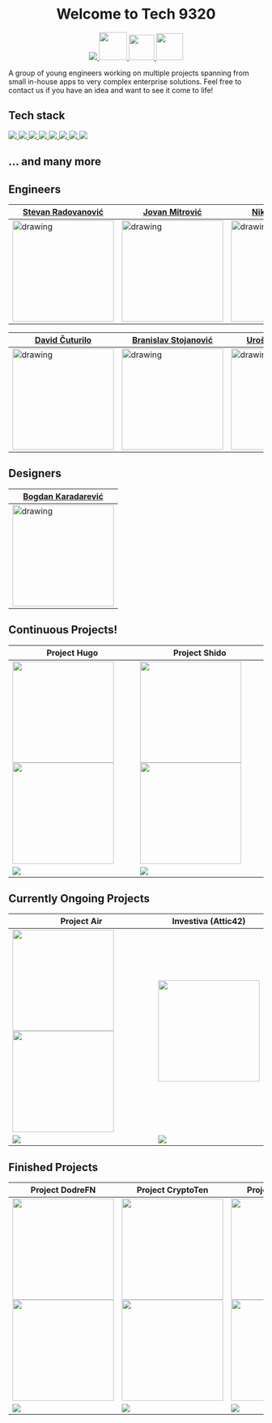 <h1 align="center" >
Welcome to Tech 9320
</h1>
<p align="center">
  <a href="https://www.linkedin.com/company/tech9320/">
    <img src="https://skillicons.dev/icons?i=linkedin" />
  </a>
   <a href="https://www.upwork.com/agencies/1645551462146662400/">
    <img src="https://user-images.githubusercontent.com/44339816/234823820-29746758-094c-4fe8-bab1-a634a790354d.png" width="55">
  </a>

   <a href="mailto:office@9320.tech">
    <img src="https://user-images.githubusercontent.com/44339816/234824314-33de8f7b-273c-4c0e-9384-eaee4f784a6a.png" width="50">
  </a>
  <a href="https://www.9320.tech">
    <img src="https://user-images.githubusercontent.com/44339816/234824716-91d9587d-c869-454a-8fcb-1da535cd0705.png" width="53">
  </a>
</p>

A group of young engineers working on multiple projects spanning from small in-house apps to very complex enterprise solutions. Feel free to contact us if you have an idea and want to see it come to life!

## Tech stack
<p>
  <a href="https://skillicons.dev">
    <img src="https://skillicons.dev/icons?i=js,ts,angular,react#gh-dark-mode-only"/>
    <img src="https://skillicons.dev/icons?i=nodejs,express,deno,nestjs#gh-dark-mode-only"/>
    <img src="https://skillicons.dev/icons?i=graphql,jest,rabbitmq,reactivex#gh-dark-mode-only"/>
    <img src="https://skillicons.dev/icons?i=postgresql,mongodb,mysql,firebase#gh-dark-mode-only" />
    <img src="https://skillicons.dev/icons?i=redis,supabase,dynamodb,sqlite#gh-dark-mode-only" />
    <img src="https://skillicons.dev/icons?i=linux,c,bash,go#gh-dark-mode-only" />
    <img src="https://skillicons.dev/icons?i=aws,gcp,azure,heroku#gh-dark-mode-only" />
    <img src="https://skillicons.dev/icons?i=git,docker,kubernetes,jenkins,electron#gh-dark-mode-only" />
  </a>

</p>

## ... and many more

## Engineers

| <a href="https://github.com/radovanovic-stevan">Stevan Radovanović</a>  | <a href="https://github.com/jovanmit998">Jovan Mitrović</a>  | <a href="https://github.com/DzoniTheNick">Nikola Petrović</a>  |
|---|---|---|
| <img src="https://github.com/tech9320/.github/assets/44339816/3fd6f804-8faa-4b0b-b141-375a6f986842" alt="drawing" width="200"/> | <img src="https://github.com/tech9320/.github/assets/44339816/fd98361e-2374-4e6d-8d5d-a07f581b8cbd" alt="drawing" width="200"/>  | <img src="https://github.com/tech9320/.github/assets/44339816/f778e32a-87ff-40bf-9d6a-d3660ebb79f4" alt="drawing" width="200"/>  |![download (1)](https://user-images.githubusercontent.com/44339816/234821120-f591a2f8-5da8-43bd-8b84-303a55e6a26e.jpeg)


| <a href="https://github.com/DavidCuturilo">David Čuturilo</a>  | <a href="https://github.com/Banega00">Branislav Stojanović</a>  | <a href="https://github.com/UrosStan">Uroš Stanimirović</a> |
|---|---|---|
| <img src="https://github.com/tech9320/.github/assets/44339816/7312ec24-38da-4164-a3d4-88160b0b06d5" alt="drawing" width="200"/> | <img src="https://github.com/tech9320/.github/assets/44339816/b6543bd2-a550-4e01-8756-8e83d59f346a" alt="drawing" width="200"/>  | <img src="https://github.com/tech9320/.github/assets/44339816/bcc82328-badc-4085-ad79-cb844abc3274" alt="drawing" width="200"/>  |

## Designers

| <a href="https://github.com/orgs/tech9320/people/BKaradarevic">Bogdan Karadarević</a>  |
|---|
| <img src="https://github.com/tech9320/.github/assets/44339816/db16b582-1a6d-48a1-bdf7-f9c245ea9edc" alt="drawing" width="200"/> |

## Continuous Projects!

| Project Hugo  | Project Shido  |
|---|---|
| <img src="https://user-images.githubusercontent.com/44339816/235348642-de4c078d-c158-4c15-8701-1ab1dde5e02e.png#gh-light-mode-only" width="200"/> <img src="https://user-images.githubusercontent.com/44339816/235348685-7d619cde-55eb-4ad6-9c68-c458766a5974.png#gh-dark-mode-only" width="200"/>  | <img src="https://user-images.githubusercontent.com/44339816/235348880-d3a04ff2-7bce-4b04-8886-cb5dcfc2c8e8.png#gh-light-mode-only" width="200"/> <img src="https://user-images.githubusercontent.com/44339816/235348881-0fbe99ea-f8f3-4842-9e96-826e476adf50.png#gh-dark-mode-only" width="200"/>  |
| <img src="https://skillicons.dev/icons?i=nestjs,html,css" /> | <img src="https://skillicons.dev/icons?i=angular,react,express" /> | 

## Currently Ongoing Projects

| Project Air | Investiva (Attic42) |
|---|---|
| <img src="https://user-images.githubusercontent.com/107929243/185619091-cf7c77c2-7f90-49ed-8cec-8a8a7f3c3035.png#gh-light-mode-only" width="200"/> <img src="https://user-images.githubusercontent.com/107929243/185619573-a3940da1-918b-4f78-9299-3a196d1b2017.png#gh-dark-mode-only" width="200"/> | <img src="https://github.com/tech9320/.github/assets/107929243/864f74ee-2f19-4445-b586-cbf2d6e557f6" width="200"/> |
|<img src="https://skillicons.dev/icons?i=angular,electron" /> | <img src="https://skillicons.dev/icons?i=react" />


## Finished Projects

| Project DodreFN | Project CryptoTen | Project AilaDrodd | Project IBooks | Elementals | Project Semaphore |
|---|---|---|---|---|---|
| <img src="https://user-images.githubusercontent.com/107929243/185616323-d81c7c24-91b4-4eef-8edd-3c555b0db98c.png#gh-dark-mode-only" width="200"/> <img src="https://user-images.githubusercontent.com/107929243/185619975-5c6d92cb-d4f6-4b07-9166-c95d0ea459bc.png#gh-light-mode-only" width="200"/> | <img src="https://user-images.githubusercontent.com/44339816/205173400-074a6b4d-0193-4677-bf03-af8a432cb829.svg#gh-dark-mode-only" width="200"/> <img src="https://user-images.githubusercontent.com/44339816/205173219-098af979-328d-49fa-8151-bfb492443cc7.svg#gh-light-mode-only" width="200"/> | <img src="https://user-images.githubusercontent.com/44339816/235349858-edce666c-a03a-4cdf-adbc-a0494787afeb.png#gh-light-mode-only" width="200"/> <img src="https://user-images.githubusercontent.com/44339816/235349834-866807b8-d33e-4748-bb4a-0e69b6e5c2a7.png#gh-dark-mode-only" width="200"/> | <img src="https://github.com/tech9320/.github/assets/107929243/395694a9-bee5-4b1a-8f2c-1a429a633a6c" width="200"/> | <img src="https://github.com/tech9320/.github/assets/44339816/33f812b1-e6d5-4045-8364-b42d46c27630" width="200"/> | <img src="https://user-images.githubusercontent.com/107929243/185597547-d4a5244b-8de8-409c-a997-b39f061138b5.png#gh-dark-mode-only" width="200"/> <img src="https://user-images.githubusercontent.com/107929243/185620319-a432f1e6-5472-4296-ac26-d9555de95dd0.png#gh-light-mode-only" width="200"/> |
| <img src="https://skillicons.dev/icons?i=c,sqlite" />|<img src="https://skillicons.dev/icons?i=js,html,css" />| <img src="https://skillicons.dev/icons?i=c" /> | <img src="https://skillicons.dev/icons?i=angular,firebase" /> | <img src="https://skillicons.dev/icons?i=express,react" />| <img src="https://skillicons.dev/icons?i=c,linux" /> |

